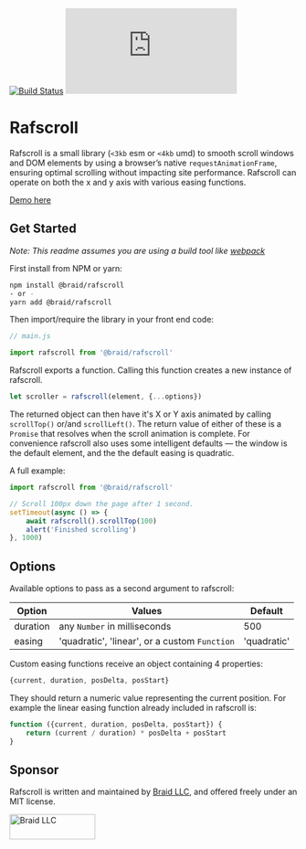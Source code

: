 [![Build Status](https://travis-ci.com/wearebraid/rafscroll.svg?branch=master)](https://travis-ci.com/wearebraid/rafscroll)
![GitHub file size in bytes](https://img.shields.io/github/size/wearebraid/rafscroll/dist/rafscroll.esm.js?color=g)

# Rafscroll

Rafscroll is a small library (`<3kb` esm or `<4kb` umd) to smooth scroll windows and
DOM elements by using a browser’s native `requestAnimationFrame`, ensuring
optimal scrolling without impacting site performance. Rafscroll can operate on
both the x and y axis with various easing functions.

[Demo here](https://rafscroll.wearebraid.com/)

## Get Started

_Note: This readme assumes you are using a build tool like [webpack](https://webpack.js.org/)_

First install from NPM or yarn:

```sh
npm install @braid/rafscroll
- or -
yarn add @braid/rafscroll
```

Then import/require the library in your front end code:

```js
// main.js

import rafscroll from '@braid/rafscroll'
```

Rafscroll exports a function. Calling this function creates a new instance of
rafscroll.

```js
let scroller = rafscroll(element, {...options})
```

The returned object can then have it's X or Y axis animated by calling
`scrollTop()` or/and `scrollLeft()`. The return value of either of these
is a `Promise` that resolves when the scroll animation is complete.
For convenience rafscroll also uses some intelligent defaults — the window is
the default element, and the the default easing is quadratic.

A full example:

```js
import rafscroll from '@braid/rafscroll'

// Scroll 100px down the page after 1 second.
setTimeout(async () => {
    await rafscroll().scrollTop(100)
    alert('Finished scrolling')
}, 1000)
```

## Options

Available options to pass as a second argument to rafscroll:

Option   | Values                                        | Default
---------|-----------------------------------------------|----------------------------
duration | any `Number` in milliseconds                  | 500
easing   | 'quadratic', 'linear', or a custom `Function` | 'quadratic'

Custom easing functions receive an object containing 4 properties:

```js
{current, duration, posDelta, posStart}
```

They should return a numeric value representing the current position. For
example the linear easing function already included in rafscroll is:

```js
function ({current, duration, posDelta, posStart}) {
    return (current / duration) * posDelta + posStart
}
```

## Sponsor

Rafscroll is written and maintained by [Braid LLC](https://www.wearebraid.com),
and offered freely under an MIT license.

[<img src="https://assets.wearebraid.com/sig.png" title="Written and maintained by Braid LLC" alt="Braid LLC" width="150" height="44">](https://www.wearebraid.com)